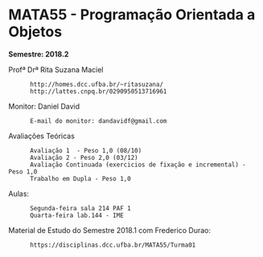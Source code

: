 # MATA55 - Programação Orientada a Objetos
**Semestre: 2018.2**

Profª Drª Rita Suzana Maciel 

          http://homes.dcc.ufba.br/~ritasuzana/
          http://lattes.cnpq.br/0290950513716961

Monitor: Daniel David 

          E-mail do monitor: dandavidf@gmail.com

Avaliações Teóricas

          Avaliação 1  - Peso 1,0 (08/10)
          Avaliação 2 - Peso 2,0 (03/12)
          Avaliação Continuada (exercicios de fixação e incremental) - Peso 1,0
          Trabalho em Dupla - Peso 1,0 

Aulas: 

          Segunda-feira sala 214 PAF 1
          Quarta-feira lab.144 - IME

Material de Estudo do Semestre 2018.1 com Frederico Durao: 

          https://disciplinas.dcc.ufba.br/MATA55/Turma01
